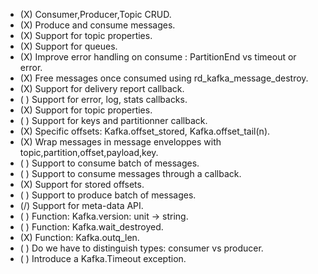  - (X) Consumer,Producer,Topic CRUD.
 - (X) Produce and consume messages.
 - (X) Support for topic properties.
 - (X) Support for queues.
 - (X) Improve error handling on consume : PartitionEnd vs timeout or error.
 - (X) Free messages once consumed using rd_kafka_message_destroy.
 - (X) Support for delivery report callback.
 - ( ) Support for error, log, stats callbacks.
 - (X) Support for topic properties.
 - ( ) Support for keys and partitionner callback.
 - (X) Specific offsets: Kafka.offset_stored, Kafka.offset_tail(n).
 - (X) Wrap messages in message enveloppes with topic,partition,offset,payload,key.
 - ( ) Support to consume batch of messages.
 - ( ) Support to consume messages through a callback.
 - (X) Support for stored offsets.
 - ( ) Support to produce batch of messages.
 - (/) Support for meta-data API.
 - ( ) Function: Kafka.version: unit -> string.
 - ( ) Function: Kafka.wait_destroyed.
 - (X) Function: Kafka.outq_len.
 - ( ) Do we have to distinguish types: consumer vs producer.
 - ( ) Introduce a Kafka.Timeout exception.
